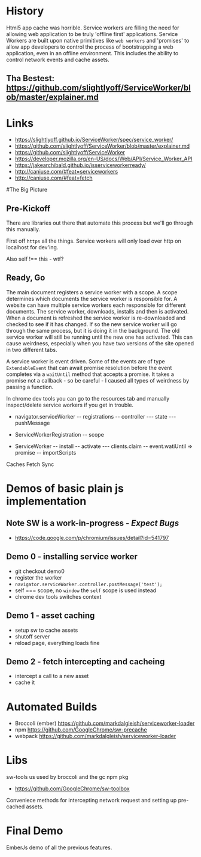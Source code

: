 # History
Html5 app cache was horrible.  Service workers are filling the need for allowing web application to be truly 'offline first' applications.  Service Workers are built upon native primitives like `web workers` and 'promises' to allow app developers to control the process of bootstrapping a web application, even in an offline environment.  This includes the ability to control network events and cache assets.

## Tha Bestest: https://github.com/slightlyoff/ServiceWorker/blob/master/explainer.md

# Links
- https://slightlyoff.github.io/ServiceWorker/spec/service_worker/
- https://github.com/slightlyoff/ServiceWorker/blob/master/explainer.md
- https://github.com/slightlyoff/ServiceWorker
- https://developer.mozilla.org/en-US/docs/Web/API/Service_Worker_API
- https://jakearchibald.github.io/isserviceworkerready/
- http://caniuse.com/#feat=serviceworkers
- http://caniuse.com/#feat=fetch

#The Big Picture

## Pre-Kickoff
There are libraries out there that automate this process but we'll go through this manually.

First off `https` all the things.  Service workers will only load over http on localhost for dev'ing.

Also self !== this - wtf?

## Ready, Go
The main document registers a service worker with a scope.  A scope determines which documents the service worker is responsible for.  A website can have multiple service workers each responsible for different documents.  The service worker, downloads, installs and then is activated.  When a document is refreshed the service worker is re-downloaded and checked to see if it has changed.  If so the new service worker will go through the same process, but it is doing it in the background.  The old service worker will still be running until the new one has activated.  This can cause weirdness, especially when you have two versions of the site opened in two different tabs.

A service worker is event driven.   Some of the events are of type `ExtendableEvent` that can await promise resolution before the event completes via a `waitUntil` method that accepts a promise.  It takes a promise not a callback - so be careful - I caused all types of weirdness by passing a function.

In chrome dev tools you can go to the resources tab and manually inspect/delete service workers if you get in trouble.

- navigator.serviceWorker
-- registrations
-- controller
--- state
--- pushMessage

- ServiceWorkerRegistration
-- scope

- ServiceWorker
-- install
-- activate
--- clients.claim
-- event.watiUntil => promise
-- importScripts

Caches
Fetch
Sync


# Demos of basic plain js implementation

## Note SW is a work-in-progress - *Expect Bugs*
- https://code.google.com/p/chromium/issues/detail?id=541797

## Demo 0 - installing service worker
- git checkout demo0
- register the worker
- `navigator.serviceWorker.controller.postMessage('test');`
- self === scope, no `window` the `self` scope is used instead
- chrome dev tools switches context

## Demo 1 - asset caching
- setup sw to cache assets
- shutoff server
- reload page, everything loads fine

## Demo 2 - fetch intercepting and cacheing
- intercept a call to a new asset
- cache it

# Automated Builds
- Broccoli (ember) https://github.com/markdalgleish/serviceworker-loader
- npm https://github.com/GoogleChrome/sw-precache
- webpack https://github.com/markdalgleish/serviceworker-loader

# Libs
sw-tools us used by broccoli and the gc npm pkg
- https://github.com/GoogleChrome/sw-toolbox

Conveniece methods for intercepting network request and setting up pre-cached assets.

# Final Demo
EmberJs demo of all the previous features.
